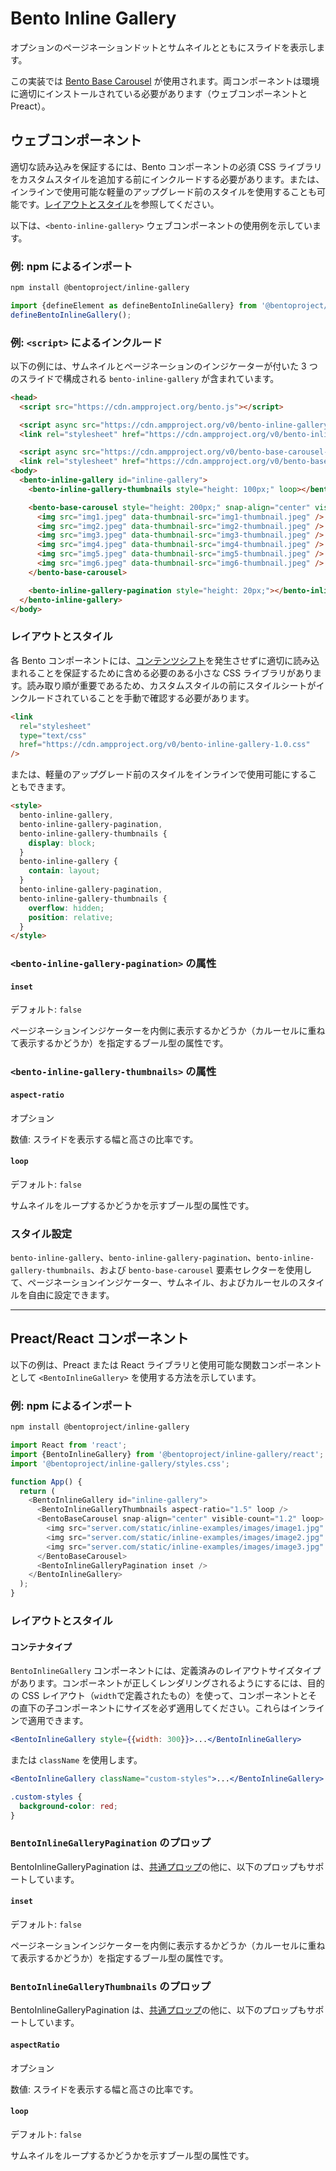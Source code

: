# Bento Inline Gallery

オプションのページネーションドットとサムネイルとともにスライドを表示します。

この実装では [Bento Base Carousel](https://www.npmjs.com/package/@bentoproject/base-carousel) が使用されます。両コンポーネントは環境に適切にインストールされている必要があります（ウェブコンポーネントと Preact）。

## ウェブコンポーネント

適切な読み込みを保証するには、Bento コンポーネントの必須 CSS ライブラリをカスタムスタイルを追加する前にインクルードする必要があります。または、インラインで使用可能な軽量のアップグレード前のスタイルを使用することも可能です。[レイアウトとスタイル](#layout-and-style)を参照してください。

以下は、`<bento-inline-gallery>` ウェブコンポーネントの使用例を示しています。

### 例: npm によるインポート

```sh
npm install @bentoproject/inline-gallery
```

```javascript
import {defineElement as defineBentoInlineGallery} from '@bentoproject/inline-gallery';
defineBentoInlineGallery();
```

### 例: `<script>` によるインクルード

以下の例には、サムネイルとページネーションのインジケーターが付いた 3 つのスライドで構成される `bento-inline-gallery` が含まれています。

```html
<head>
  <script src="https://cdn.ampproject.org/bento.js"></script>

  <script async src="https://cdn.ampproject.org/v0/bento-inline-gallery-1.0.js"></script>
  <link rel="stylesheet" href="https://cdn.ampproject.org/v0/bento-inline-gallery-1.0.css">

  <script async src="https://cdn.ampproject.org/v0/bento-base-carousel-1.0.js"></script>
  <link rel="stylesheet" href="https://cdn.ampproject.org/v0/bento-base-carousel-1.0.css">
<body>
  <bento-inline-gallery id="inline-gallery">
    <bento-inline-gallery-thumbnails style="height: 100px;" loop></bento-inline-gallery-thumbnails>

    <bento-base-carousel style="height: 200px;" snap-align="center" visible-count="3" loop>
      <img src="img1.jpeg" data-thumbnail-src="img1-thumbnail.jpeg" />
      <img src="img2.jpeg" data-thumbnail-src="img2-thumbnail.jpeg" />
      <img src="img3.jpeg" data-thumbnail-src="img3-thumbnail.jpeg" />
      <img src="img4.jpeg" data-thumbnail-src="img4-thumbnail.jpeg" />
      <img src="img5.jpeg" data-thumbnail-src="img5-thumbnail.jpeg" />
      <img src="img6.jpeg" data-thumbnail-src="img6-thumbnail.jpeg" />
    </bento-base-carousel>

    <bento-inline-gallery-pagination style="height: 20px;"></bento-inline-gallery-pagination>
  </bento-inline-gallery>
</body>
```

### レイアウトとスタイル

各 Bento コンポーネントには、[コンテンツシフト](https://web.dev/cls/)を発生させずに適切に読み込まれることを保証するために含める必要のある小さな CSS ライブラリがあります。読み取り順が重要であるため、カスタムスタイルの前にスタイルシートがインクルードされていることを手動で確認する必要があります。

```html
<link
  rel="stylesheet"
  type="text/css"
  href="https://cdn.ampproject.org/v0/bento-inline-gallery-1.0.css"
/>
```

または、軽量のアップグレード前のスタイルをインラインで使用可能にすることもできます。

```html
<style>
  bento-inline-gallery,
  bento-inline-gallery-pagination,
  bento-inline-gallery-thumbnails {
    display: block;
  }
  bento-inline-gallery {
    contain: layout;
  }
  bento-inline-gallery-pagination,
  bento-inline-gallery-thumbnails {
    overflow: hidden;
    position: relative;
  }
</style>
```

### `<bento-inline-gallery-pagination>` の属性

#### `inset`

デフォルト: `false`

ページネーションインジケーターを内側に表示するかどうか（カルーセルに重ねて表示するかどうか）を指定するブール型の属性です。

### `<bento-inline-gallery-thumbnails>` の属性

#### `aspect-ratio`

オプション

数値: スライドを表示する幅と高さの比率です。

#### `loop`

デフォルト: `false`

サムネイルをループするかどうかを示すブール型の属性です。

### スタイル設定

`bento-inline-gallery`、`bento-inline-gallery-pagination`、`bento-inline-gallery-thumbnails`、および `bento-base-carousel` 要素セレクターを使用して、ページネーションインジケーター、サムネイル、およびカルーセルのスタイルを自由に設定できます。

---

## Preact/React コンポーネント

以下の例は、Preact または React ライブラリと使用可能な関数コンポーネントとして `<BentoInlineGallery>` を使用する方法を示しています。

### 例: npm によるインポート

```sh
npm install @bentoproject/inline-gallery
```

```javascript
import React from 'react';
import {BentoInlineGallery} from '@bentoproject/inline-gallery/react';
import '@bentoproject/inline-gallery/styles.css';

function App() {
  return (
    <BentoInlineGallery id="inline-gallery">
      <BentoInlineGalleryThumbnails aspect-ratio="1.5" loop />
      <BentoBaseCarousel snap-align="center" visible-count="1.2" loop>
        <img src="server.com/static/inline-examples/images/image1.jpg" />
        <img src="server.com/static/inline-examples/images/image2.jpg" />
        <img src="server.com/static/inline-examples/images/image3.jpg" />
      </BentoBaseCarousel>
      <BentoInlineGalleryPagination inset />
    </BentoInlineGallery>
  );
}
```

### レイアウトとスタイル

#### コンテナタイプ

`BentoInlineGallery` コンポーネントには、定義済みのレイアウトサイズタイプがあります。コンポーネントが正しくレンダリングされるようにするには、目的の CSS レイアウト（`width`で定義されたもの）を使って、コンポーネントとその直下の子コンポーネントにサイズを必ず適用してください。これらはインラインで適用できます。

```jsx
<BentoInlineGallery style={{width: 300}}>...</BentoInlineGallery>
```

または `className` を使用します。

```jsx
<BentoInlineGallery className="custom-styles">...</BentoInlineGallery>
```

```css
.custom-styles {
  background-color: red;
}
```

<!-- TODO(wg-bento): This section was empty, fix it.
### Props for `BentoInlineGallery`
-->

### `BentoInlineGalleryPagination` のプロップ

BentoInlineGalleryPagination は、[共通プロップ](../../../docs/spec/bento-common-props.md)の他に、以下のプロップもサポートしています。

#### `inset`

デフォルト: `false`

ページネーションインジケーターを内側に表示するかどうか（カルーセルに重ねて表示するかどうか）を指定するブール型の属性です。

### `BentoInlineGalleryThumbnails` のプロップ

BentoInlineGalleryPagination は、[共通プロップ](../../../docs/spec/bento-common-props.md)の他に、以下のプロップもサポートしています。

#### `aspectRatio`

オプション

数値: スライドを表示する幅と高さの比率です。

#### `loop`

デフォルト: `false`

サムネイルをループするかどうかを示すブール型の属性です。

